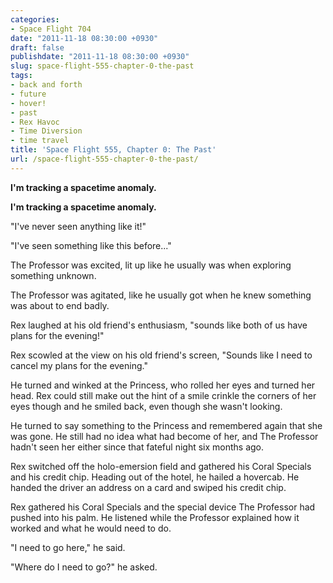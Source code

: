 ```yaml
---
categories:
- Space Flight 704
date: "2011-11-18 08:30:00 +0930"
draft: false
publishdate: "2011-11-18 08:30:00 +0930"
slug: space-flight-555-chapter-0-the-past
tags:
- back and forth
- future
- hover!
- past
- Rex Havoc
- Time Diversion
- time travel
title: 'Space Flight 555, Chapter 0: The Past'
url: /space-flight-555-chapter-0-the-past/
---
```

**I'm tracking a spacetime anomaly.**

**I'm tracking a spacetime anomaly.**

"I've never seen anything like it!"

"I've seen something like this before..."

The Professor was excited, lit up like he usually was when exploring
something unknown.

The Professor was agitated, like he usually got when he knew something
was about to end badly.

Rex laughed at his old friend's enthusiasm, "sounds like both of us have
plans for the evening!"

Rex scowled at the view on his old friend's screen, "Sounds like I need
to cancel my plans for the evening."

He turned and winked at the Princess, who rolled her eyes and turned her
head. Rex could still make out the hint of a smile crinkle the corners
of her eyes though and he smiled back, even though she wasn't looking.

He turned to say something to the Princess and remembered again that she
was gone. He still had no idea what had become of her, and The Professor
hadn't seen her either since that fateful night six months ago.

Rex switched off the holo-emersion field and gathered his Coral Specials
and his credit chip. Heading out of the hotel, he hailed a hovercab. He
handed the driver an address on a card and swiped his credit chip.

Rex gathered his Coral Specials and the special device The Professor had
pushed into his palm. He listened while the Professor explained how it
worked and what he would need to do.

"I need to go here," he said.

"Where do I need to go?" he asked.